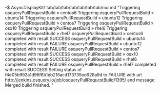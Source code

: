 -$ AsyncDisplayKit/ tab/tab/tab/tab/tab/tab/tab/md.md "Triggering osqueryPullRequestBuild » centos6
Triggering osqueryPullRequestBuild » ubuntu14
Triggering osqueryPullRequestBuild » ubuntu12
Triggering osqueryPullRequestBuild » centos7
Triggering osqueryPullRequestBuild » osx10
Triggering osqueryPullRequestBuild » rhel6
Triggering osqueryPullRequestBuild » rhel7
osqueryPullRequestBuild » centos6 completed with result SUCCESS
osqueryPullRequestBuild » ubuntu14 completed with result FAILURE
osqueryPullRequestBuild » ubuntu12 completed with result FAILURE
osqueryPullRequestBuild » centos7 completed with result SUCCESS
osqueryPullRequestBuild » osx10 completed with result SUCCESS
osqueryPullRequestBuild » rhel6 completed with result FAILURE
osqueryPullRequestBuild » rhel7 completed with result SUCCESS
Setting status of f4e05b992a1d96f6b1eb216acd173735ed628a9d to FAILURE with url http://jenkins.osquery.io/job/osqueryPullRequestBuild/1395/ and message: Merged build finished.
"
